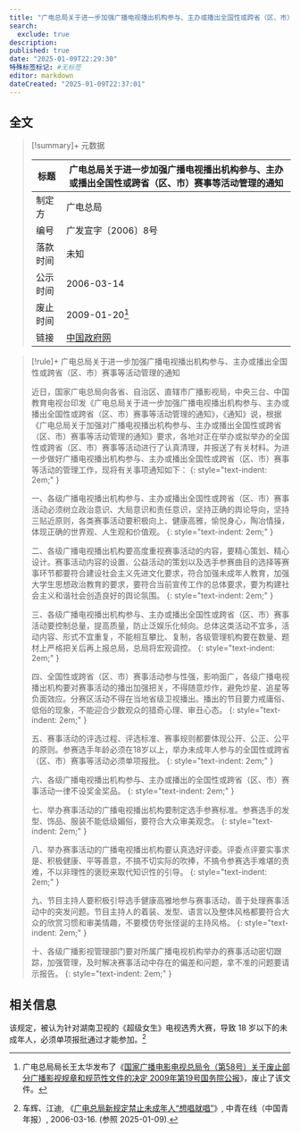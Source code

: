 ```yaml
---
title: "广电总局关于进一步加强广播电视播出机构参与、主办或播出全国性或跨省（区、市）赛事等活动管理的通知"
search:
  exclude: true
description:
published: true
date: "2025-01-09T22:29:30"
特殊标签标记: #无标签
editor: markdown
dateCreated: "2025-01-09T22:37:01"
---
```


## 全文

> [!summary]+ 元数据
>
> <div markdown=1 class="infobox">
>
> | 标题     | 广电总局关于进一步加强广播电视播出机构参与、主办或播出全国性或跨省（区、市）赛事等活动管理的通知 |
> | -------- | ------------------------------------------------------------------------------------------------ |
> | 制定方   | 广电总局                                                                                         |
> | 编号     | 广发宣字〔2006〕8号                                                                              |
> | 落款时间 | 未知                                                                                             |
> | 公示时间 | 2006-03-14                                                                                       |
> | 废止时间 | 2009-01-20[^58]                                                                                  |
> | 链接     | [中国政府网][]                                                                                   |
>
> </div>

[中国政府网]: https://web.archive.org/web/20070104183822/http://www.gov.cn/jrzg/2006-03/14/content_227036.htm

[^58]: 广电总局局长王太华发布了《[国家广播电影电视总局令（第58号）关于废止部分广播影视规章和规范性文件的决定 2009年第19号国务院公报](https://web.archive.org/web/20230727140310/https://www.gov.cn/gongbao/content/2009/content_1356204.htm)》，废止了该文件。

> [!rule]+ 广电总局关于进一步加强广播电视播出机构参与、主办或播出全国性或跨省（区、市）赛事等活动管理的通知
>
> 近日，国家广电总局向各省、自治区、直辖市广播影视局，中央三台、中国教育电视台印发《广电总局关于进一步加强广播电视播出机构参与、主办或播出全国性或跨省（区、市）赛事等活动管理的通知》，《通知》说，根据《广电总局关于加强对广播电视播出机构参与、主办或播出全国性或跨省（区、市）赛事等活动管理的通知》要求，各地对正在举办或拟举办的全国性或跨省（区、市）赛事等活动进行了认真清理，并报送了有关材料。为进一步做好广播电视播出机构参与、主办或播出全国性或跨省（区、市）赛事等活动的管理工作，现将有关事项通知如下：
> {: style="text-indent: 2em;" }
>
> 一、各级广播电视播出机构参与、主办或播出全国性或跨省（区、市）赛事活动必须树立政治意识、大局意识和责任意识，坚持正确的舆论导向，坚持三贴近原则，各类赛事活动要积极向上、健康高雅，愉悦身心，陶冶情操，体现正确的世界观、人生观和价值观。
> {: style="text-indent: 2em;" }
>
> 二、各级广播电视播出机构要高度重视赛事活动的内容，要精心策划、精心设计。赛事活动内容的设置、公益活动的策划以及选手参赛曲目的选择等赛事环节都要符合建设社会主义先进文化要求，符合加强未成年人教育，加强大学生思想政治教育的要求，要符合当前宣传工作的总体要求，要为构建社会主义和谐社会创造良好的舆论氛围。
> {: style="text-indent: 2em;" }
>
> 三、各级广播电视播出机构参与、主办或播出全国性或跨省（区、市）赛事活动要控制总量，提高质量，防止泛娱乐化倾向。总体这类活动不宜多，活动内容、形式不宜重复，不能相互攀比、复制，各级管理机构要在数量、题材上严格把关后再上报总局，总局将宏观调控。
> {: style="text-indent: 2em;" }
>
> 四、全国性或跨省（区、市）赛事活动参与性强，影响面广，各级广播电视播出机构要对赛事活动的播出加强把关，不得随意炒作，避免炒星、追星等负面效应。分赛区活动不得在当地省级卫视播出。播出的节目要力戒庸俗、低俗的现象，不能迎合少数观众的猎奇心理、审丑心态。
> {: style="text-indent: 2em;" }
>
> 五、赛事活动的评选过程、评选标准、赛事规则都要体现公开、公正、公平的原则。参赛选手年龄必须在18岁以上，举办未成年人参与的全国性或跨省（区、市）赛事等活动必须单项报批。
> {: style="text-indent: 2em;" }
>
> 六、各级广播电视播出机构参与、主办或播出的全国性或跨省（区、市）赛事活动一律不设奖金奖品。
> {: style="text-indent: 2em;" }
>
> 七、举办赛事活动的广播电视播出机构要制定选手参赛标准。参赛选手的发型、饰品、服装不能低级媚俗，要符合大众审美观念。
> {: style="text-indent: 2em;" }
>
> 八、举办赛事活动的广播电视播出机构要认真选好评委。评委点评要实事求是、积极健康、平等善意，不搞不切实际的吹捧，不搞令参赛选手难堪的责难，不以非理性的褒贬来取代知识性的引导。
> {: style="text-indent: 2em;" }
>
> 九、节目主持人要积极引导选手健康高雅地参与赛事活动，善于处理赛事活动中的突发问题。节目主持人的着装、发型、语言以及整体风格都要符合大众的欣赏习惯和审美情趣，不要模仿夸张怪诞的主持风格。
> {: style="text-indent: 2em;" }
>
> 十、各级广播影视管理部门要对所属广播电视机构举办的赛事活动密切跟踪，加强管理，及时解决赛事活动中存在的偏差和问题，拿不准的问题要请示报告。
> {: style="text-indent: 2em;" }

## 相关信息

该规定，被认为针对湖南卫视的《超级女生》电视选秀大赛，导致 18 岁以下的未成年人，必须单项报批通过才能参加。[^36546]

[^36546]: 车辉、江迪, 《[广电总局新规定禁止未成年人“想唱就唱”](https://web.archive.org/web/20070309184227/http://zqb.cyol.com/content/2006-03/16/content_1336546.htm)》, 中青在线（中国青年报）, 2006-03-16. (参照 2025-01-09).
